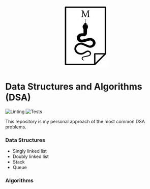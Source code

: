 <p align="center">
  <img src="images/my-logo.png">
</p>

# Data Structures and Algorithms (DSA)

![Linting](https://github.com/mario-nunez/algorithms/actions/workflows/linting.yml/badge.svg)
![Tests](https://github.com/mario-nunez/algorithms/actions/workflows/tests.yml/badge.svg)

This repository is my personal approach of the most common DSA problems.

### Data Structures
- Singly linked list
- Doubly linked list
- Stack
- Queue


### Algorithms